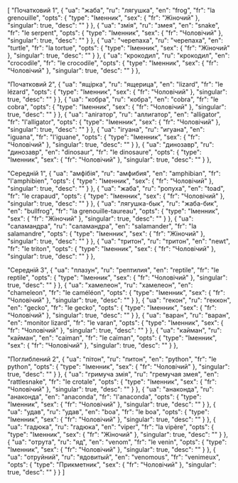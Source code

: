 [
  "Початковий 1",
  {
    "ua": "жаба",
    "ru": "лягушка",
    "en": "frog",
    "fr": "la grenouille",
    "opts": {
      "type": "Іменник",
      "sex": {
        "fr": "Жіночий"
      },
      "singular": true,
      "desc": ""
    }
  },
  {
    "ua": "змія",
    "ru": "змея",
    "en": "snake",
    "fr": "le serpent",
    "opts": {
      "type": "Іменник",
      "sex": {
        "fr": "Чоловічий"
      },
      "singular": true,
      "desc": ""
    }
  },
  {
    "ua": "черепаха",
    "ru": "черепаха",
    "en": "turtle",
    "fr": "la tortue",
    "opts": {
      "type": "Іменник",
      "sex": {
        "fr": "Жіночий"
      },
      "singular": true,
      "desc": ""
    }
  },
  {
    "ua": "крокодил",
    "ru": "крокодил",
    "en": "crocodile",
    "fr": "le crocodile",
    "opts": {
      "type": "Іменник",
      "sex": {
        "fr": "Чоловічий"
      },
      "singular": true,
      "desc": ""
    }
  },


  
  "Початковий 2",
  {
    "ua": "ящірка",
    "ru": "ящерица",
    "en": "lizard",
    "fr": "le lézard",
    "opts": {
      "type": "Іменник",
      "sex": {
        "fr": "Чоловічий"
      },
      "singular": true,
      "desc": ""
    }
  },
  {
    "ua": "кобра",
    "ru": "кобра",
    "en": "cobra",
    "fr": "le cobra",
    "opts": {
      "type": "Іменник",
      "sex": {
        "fr": "Чоловічий"
      },
      "singular": true,
      "desc": ""
    }
  },
  {
    "ua": "алігатор",
    "ru": "аллигатор",
    "en": "alligator",
    "fr": "l'alligator",
    "opts": {
      "type": "Іменник",
      "sex": {
        "fr": "Чоловічий"
      },
      "singular": true,
      "desc": ""
    }
  },
  {
    "ua": "ігуана",
    "ru": "игуана",
    "en": "iguana",
    "fr": "l'iguane",
    "opts": {
      "type": "Іменник",
      "sex": {
        "fr": "Чоловічий"
      },
      "singular": true,
      "desc": ""
    }
  },
  {
    "ua": "динозавр",
    "ru": "динозавр",
    "en": "dinosaur",
    "fr": "le dinosaure",
    "opts": {
      "type": "Іменник",
      "sex": {
        "fr": "Чоловічий"
      },
      "singular": true,
      "desc": ""
    }
  },



  "Середній 1",
  {
    "ua": "амфібія",
    "ru": "амфибия",
    "en": "amphibian",
    "fr": "l'amphibien",
    "opts": {
      "type": "Іменник",
      "sex": {
        "fr": "Чоловічий"
      },
      "singular": true,
      "desc": ""
    }
  },
  {
    "ua": "жаба",
    "ru": "ропуха",
    "en": "toad",
    "fr": "le crapaud",
    "opts": {
      "type": "Іменник",
      "sex": {
        "fr": "Чоловічий"
      },
      "singular": true,
      "desc": ""
    }
  },
  {
    "ua": "лягушка-бык",
    "ru": "жаба-бик",
    "en": "bullfrog",
    "fr": "la grenouille-taureau",
    "opts": {
      "type": "Іменник",
      "sex": {
        "fr": "Жіночий"
      },
      "singular": true,
      "desc": ""
    }
  },
  {
    "ua": "саламандра",
    "ru": "саламандра",
    "en": "salamander",
    "fr": "la salamandre",
    "opts": {
      "type": "Іменник",
      "sex": {
        "fr": "Жіночий"
      },
      "singular": true,
      "desc": ""
    }
  },
  {
    "ua": "тритон",
    "ru": "тритон",
    "en": "newt",
    "fr": "le triton",
    "opts": {
      "type": "Іменник",
      "sex": {
        "fr": "Чоловічий"
      },
      "singular": true,
      "desc": ""
    }
  },



  "Середній 3",
  {
    "ua": "плазун",
    "ru": "рептилия",
    "en": "reptile",
    "fr": "le reptile",
    "opts": {
      "type": "Іменник",
      "sex": {
        "fr": "Чоловічий"
      },
      "singular": true,
      "desc": ""
    }
  },
  {
    "ua": "хамелеон",
    "ru": "хамелеон",
    "en": "chameleon",
    "fr": "le caméléon",
    "opts": {
      "type": "Іменник",
      "sex": {
        "fr": "Чоловічий"
      },
      "singular": true,
      "desc": ""
    }
  },
  {
    "ua": "гекон",
    "ru": "геккон",
    "en": "gecko",
    "fr": "le gecko",
    "opts": {
      "type": "Іменник",
      "sex": {
        "fr": "Чоловічий"
      },
      "singular": true,
      "desc": ""
    }
  },
  {
    "ua": "варан",
    "ru": "варан",
    "en": "monitor lizard",
    "fr": "le varan",
    "opts": {
      "type": "Іменник",
      "sex": {
        "fr": "Чоловічий"
      },
      "singular": true,
      "desc": ""
    }
  },
  {
    "ua": "кайман",
    "ru": "кайман",
    "en": "caiman",
    "fr": "le caïman",
    "opts": {
      "type": "Іменник",
      "sex": {
        "fr": "Чоловічий"
      },
      "singular": true,
      "desc": ""
    }
  },



  "Поглиблений 2",
  {
    "ua": "пітон",
    "ru": "питон",
    "en": "python",
    "fr": "le python",
    "opts": {
      "type": "Іменник",
      "sex": {
        "fr": "Чоловічий"
      },
      "singular": true,
      "desc": ""
    }
  },
  {
    "ua": "гримуча змія",
    "ru": "гремучая змея",
    "en": "rattlesnake",
    "fr": "le crotale",
    "opts": {
      "type": "Іменник",
      "sex": {
        "fr": "Чоловічий"
      },
      "singular": true,
      "desc": ""
    }
  },
  {
    "ua": "анаконда",
    "ru": "анаконда",
    "en": "anaconda",
    "fr": "l'anaconda",
    "opts": {
      "type": "Іменник",
      "sex": {
        "fr": "Чоловічий"
      },
      "singular": true,
      "desc": ""
    }
  },
  {
    "ua": "удав",
    "ru": "удав",
    "en": "boa",
    "fr": "le boa",
    "opts": {
      "type": "Іменник",
      "sex": {
        "fr": "Чоловічий"
      },
      "singular": true,
      "desc": ""
    }
  },
  {
    "ua": "гадюка",
    "ru": "гадюка",
    "en": "viper",
    "fr": "la vipère",
    "opts": {
      "type": "Іменник",
      "sex": {
        "fr": "Жіночий"
      },
      "singular": true,
      "desc": ""
    }
  },
  {
    "ua": "отрута",
    "ru": "яд",
    "en": "venom",
    "fr": "le venin",
    "opts": {
      "type": "Іменник",
      "sex": {
        "fr": "Чоловічий"
      },
      "singular": true,
      "desc": ""
    }
  },
  {
    "ua": "отруйний",
    "ru": "ядовитый",
    "en": "venomous",
    "fr": "venimeux",
    "opts": {
      "type": "Прикметник",
      "sex": {
        "fr": "Чоловічий"
      },
      "singular": true,
      "desc": ""
    }
  }
]
